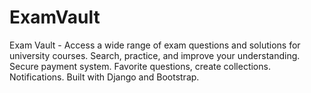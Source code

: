 # ExamVault
Exam Vault - Access a wide range of exam questions and solutions for university courses. Search, practice, and improve your understanding. Secure payment system. Favorite questions, create collections. Notifications. Built with Django and Bootstrap.
